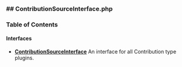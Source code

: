 



### ## ContributionSourceInterface.php













### Table of Contents



#### Interfaces
- **[ContributionSourceInterface](../classes/Drupal-ct-manager-ContributionSourceInterface.md)**
  An interface for all Contribution type plugins.















